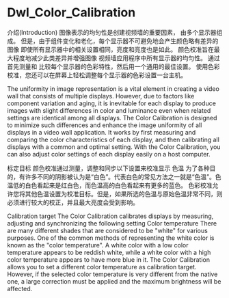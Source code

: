 # Dwl_Color_Calibration
介绍(Introduction)
图像表示的均匀性是创建视频墙的重要因素，
由多个显示器组成。 但是，由于组件变化和老化，每个显示器不可避免地会产生颜色略有差异的图像
即使所有显示器中的相关设置相同，亮度和亮度也是如此。
颜色校准旨在最大程度地减少此类差异并增强图像
视频墙应用程序中所有显示器的均匀性。 通过首先测量和
比较每个显示器的色彩特性，然后用一个通用的最佳设置。
使用色彩校准，您还可以在屏幕上轻松调整每个显示器的色彩设置一台主机。

The uniformity in image representation is a vital element in creating a video wall that
consists of multiple displays. However, due to factors like component variation and
aging, it is inevitable for each display to produce images with slight differences in color
and luminance even when related settings are identical among all displays.
The Color Calibration is designed to minimize such differences and enhance the image
uniformity of all displays in a video wall application. It works by first measuring and
comparing the color characteristics of each display, and then calibrating all displays with
a common and optimal setting.
With the Color Calibration, you can also adjust color settings of each display easily on
a host computer.

标定目标
颜色校准通过测量，调整和同步以下设置来校准显示
色温
为了各种目的，有许多不同的阴影被认为是“白色”。代表白色的常见方法之一就是“色温”。色温低的白色看起来是红白色，而色温高的白色看起来有更多的蓝色。
色彩校准允许您将其他色温设置为校准目标。但是，如果所选的色温与原始色温非常不同，则必须进行较大的校正，并且最大亮度会受到影响。

Calibration target
The Color Calibration calibrates displays by measuring, adjusting and synchronizing the following setting
Color temperature
There are many different shades that are considered to be "white" for various purposes. One of the common methods of representing the white color is known as the "color temperature". A white color with a low color temperature appears to be reddish white, while a white color with a high color temperature appears to have more blue in it.
The Color Calibration allows you to set a different color temperature as calibration target. However, if the selected color temperature is very different from the native one, a large correction must be applied and the maximum brightness will be affected.